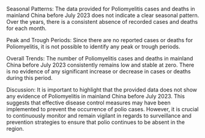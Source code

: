 Seasonal Patterns: The data provided for Poliomyelitis cases and deaths in mainland China before July 2023 does not indicate a clear seasonal pattern. Over the years, there is a consistent absence of recorded cases and deaths for each month.

Peak and Trough Periods: Since there are no reported cases or deaths for Poliomyelitis, it is not possible to identify any peak or trough periods.

Overall Trends: The number of Poliomyelitis cases and deaths in mainland China before July 2023 consistently remains low and stable at zero. There is no evidence of any significant increase or decrease in cases or deaths during this period.

Discussion: It is important to highlight that the provided data does not show any evidence of Poliomyelitis in mainland China before July 2023. This suggests that effective disease control measures may have been implemented to prevent the occurrence of polio cases. However, it is crucial to continuously monitor and remain vigilant in regards to surveillance and prevention strategies to ensure that polio continues to be absent in the region.